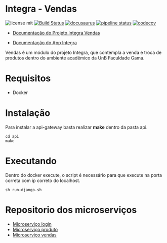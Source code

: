 # Integra - Vendas

![license mit](https://img.shields.io/badge/license-MIT-blue.svg) 
[![Build Status](https://travis-ci.org/fga-eps-mds/2018.2-Integra-Vendas.svg?branch=master)](https://travis-ci.org/fga-eps-mds/2018.2-Integra-Vendas)
[![docusaurus](https://img.shields.io/badge/doc-Docusaurus-blue.svg)](https://fga-eps-mds.github.io/2018.2-iFood/)
[![pipeline status](https://gitlab.com/integra-vendas/api-gateway/badges/master/pipeline.svg)](https://gitlab.com/integra-vendas/api-gateway/commits/master)
[![codecov](https://codecov.io/gh/fga-eps-mds/2018.2-Integra-Vendas/branch/dev/graph/badge.svg)](https://codecov.io/gh/fga-eps-mds/2018.2-Integra-Vendas)
* [Documentação do Projeto Integra Vendas](https://fga-eps-mds.github.io/2018.2-iFood/)

* [Documentação do App Integra](https://fga-eps-mds.github.io/2018.2-FGAPP-FrontEnd)


Vendas é um módulo do projeto Integra, que contempla a venda e troca de produtos dentro do ambiente acadêmico da UnB Faculdade Gama.

# Requisitos
* Docker

# Instalação
Para instalar a api-gateway basta realizar **make** dentro da pasta api.

```shell
cd api
make
```

# Executando
Dentro do docker execute, o script é necessário para que execute na porta correta com ip correto do localhost.
```shell
sh run-django.sh
```


# Repositorio dos microserviços
* [Microserviço login](https://github.com/fga-eps-mds/2018.2-FGAPP-login)
* [Microserviço produto](https://github.com/fga-eps-mds/2018.2-FGAPP-produto)
* [Microserviço vendas](https://github.com/fga-eps-mds/2018.2-FGAPP-vendas)
